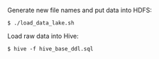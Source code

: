 Generate new file names and put data into HDFS:
```
$ ./load_data_lake.sh
```

Load raw data into Hive:
```
$ hive -f hive_base_ddl.sql
```
